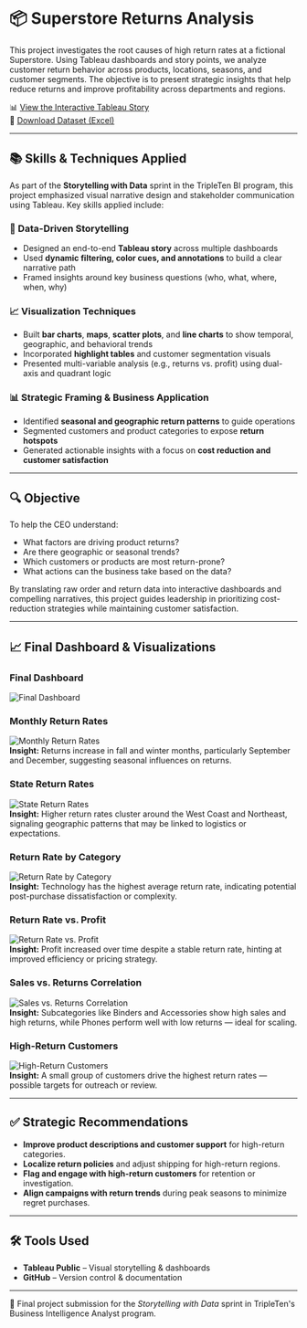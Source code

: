 # 📦 Superstore Returns Analysis

This project investigates the root causes of high return rates at a fictional Superstore. Using Tableau dashboards and story points, we analyze customer return behavior across products, locations, seasons, and customer segments. The objective is to present strategic insights that help reduce returns and improve profitability across departments and regions.

📊 [View the Interactive Tableau Story](https://public.tableau.com/views/superstore_returns_analysis_17488407955700/SuperstoreReturnsKeyInsightsAcrossTimeRegionandCustomers)  
📄 [Download Dataset (Excel)](https://practicum-content.s3.us-west-1.amazonaws.com/data-eng/remodeled/files/Superstore.xls?etag=4616d537c163874941cf5fc3c9002fa8)

---

## 📚 Skills & Techniques Applied

As part of the **Storytelling with Data** sprint in the TripleTen BI program, this project emphasized visual narrative design and stakeholder communication using Tableau. Key skills applied include:

### 🧠 Data-Driven Storytelling
- Designed an end-to-end **Tableau story** across multiple dashboards  
- Used **dynamic filtering, color cues, and annotations** to build a clear narrative path  
- Framed insights around key business questions (who, what, where, when, why)

### 📈 Visualization Techniques
- Built **bar charts**, **maps**, **scatter plots**, and **line charts** to show temporal, geographic, and behavioral trends  
- Incorporated **highlight tables** and customer segmentation visuals  
- Presented multi-variable analysis (e.g., returns vs. profit) using dual-axis and quadrant logic

### 📊 Strategic Framing & Business Application
- Identified **seasonal and geographic return patterns** to guide operations  
- Segmented customers and product categories to expose **return hotspots**  
- Generated actionable insights with a focus on **cost reduction and customer satisfaction**

---

## 🔍 Objective

To help the CEO understand:
- What factors are driving product returns?
- Are there geographic or seasonal trends?
- Which customers or products are most return-prone?
- What actions can the business take based on the data?

By translating raw order and return data into interactive dashboards and compelling narratives, this project guides leadership in prioritizing cost-reduction strategies while maintaining customer satisfaction.

---

## 📈 Final Dashboard & Visualizations

### Final Dashboard  
![Final Dashboard](visualizations/dashboard.png)

### Monthly Return Rates  
![Monthly Return Rates](visualizations/monthly_return_rates.png)  
**Insight:** Returns increase in fall and winter months, particularly September and December, suggesting seasonal influences on returns.

### State Return Rates  
![State Return Rates](visualizations/state_return_rates.png)  
**Insight:** Higher return rates cluster around the West Coast and Northeast, signaling geographic patterns that may be linked to logistics or expectations.

### Return Rate by Category  
![Return Rate by Category](visualizations/average_return_rate_per_category.png)  
**Insight:** Technology has the highest average return rate, indicating potential post-purchase dissatisfaction or complexity.

### Return Rate vs. Profit  
![Return Rate vs. Profit](visualizations/rates_vs_profit.png)  
**Insight:** Profit increased over time despite a stable return rate, hinting at improved efficiency or pricing strategy.

### Sales vs. Returns Correlation  
![Sales vs. Returns Correlation](visualizations/correlation_between_sales_&_returns.png)  
**Insight:** Subcategories like Binders and Accessories show high sales and high returns, while Phones perform well with low returns — ideal for scaling.

### High-Return Customers  
![High-Return Customers](visualizations/customers_with_returns.png)  
**Insight:** A small group of customers drive the highest return rates — possible targets for outreach or review.

---

## ✅ Strategic Recommendations

- **Improve product descriptions and customer support** for high-return categories.  
- **Localize return policies** and adjust shipping for high-return regions.  
- **Flag and engage with high-return customers** for retention or investigation.  
- **Align campaigns with return trends** during peak seasons to minimize regret purchases.

---

## 🛠 Tools Used

- **Tableau Public** – Visual storytelling & dashboards  
- **GitHub** – Version control & documentation

---

🚀 Final project submission for the *Storytelling with Data* sprint in TripleTen's Business Intelligence Analyst program.

